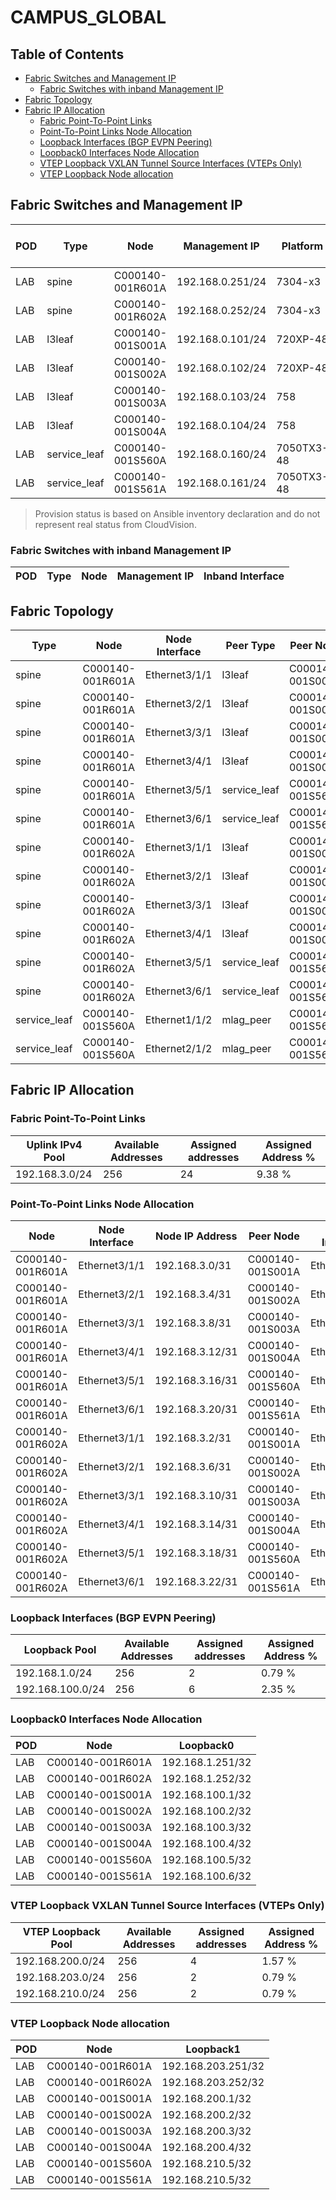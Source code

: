 # CAMPUS_GLOBAL

## Table of Contents

- [Fabric Switches and Management IP](#fabric-switches-and-management-ip)
  - [Fabric Switches with inband Management IP](#fabric-switches-with-inband-management-ip)
- [Fabric Topology](#fabric-topology)
- [Fabric IP Allocation](#fabric-ip-allocation)
  - [Fabric Point-To-Point Links](#fabric-point-to-point-links)
  - [Point-To-Point Links Node Allocation](#point-to-point-links-node-allocation)
  - [Loopback Interfaces (BGP EVPN Peering)](#loopback-interfaces-bgp-evpn-peering)
  - [Loopback0 Interfaces Node Allocation](#loopback0-interfaces-node-allocation)
  - [VTEP Loopback VXLAN Tunnel Source Interfaces (VTEPs Only)](#vtep-loopback-vxlan-tunnel-source-interfaces-vteps-only)
  - [VTEP Loopback Node allocation](#vtep-loopback-node-allocation)

## Fabric Switches and Management IP

| POD | Type | Node | Management IP | Platform | Provisioned in CloudVision | Serial Number |
| --- | ---- | ---- | ------------- | -------- | -------------------------- | ------------- |
| LAB | spine | C000140-001R601A | 192.168.0.251/24 | 7304-x3 | Provisioned | - |
| LAB | spine | C000140-001R602A | 192.168.0.252/24 | 7304-x3 | Provisioned | - |
| LAB | l3leaf | C000140-001S001A | 192.168.0.101/24 | 720XP-48 | Provisioned | - |
| LAB | l3leaf | C000140-001S002A | 192.168.0.102/24 | 720XP-48 | Provisioned | - |
| LAB | l3leaf | C000140-001S003A | 192.168.0.103/24 | 758 | Provisioned | - |
| LAB | l3leaf | C000140-001S004A | 192.168.0.104/24 | 758 | Provisioned | - |
| LAB | service_leaf | C000140-001S560A | 192.168.0.160/24 | 7050TX3-48 | Provisioned | - |
| LAB | service_leaf | C000140-001S561A | 192.168.0.161/24 | 7050TX3-48 | Provisioned | - |

> Provision status is based on Ansible inventory declaration and do not represent real status from CloudVision.

### Fabric Switches with inband Management IP

| POD | Type | Node | Management IP | Inband Interface |
| --- | ---- | ---- | ------------- | ---------------- |

## Fabric Topology

| Type | Node | Node Interface | Peer Type | Peer Node | Peer Interface |
| ---- | ---- | -------------- | --------- | ----------| -------------- |
| spine | C000140-001R601A | Ethernet3/1/1 | l3leaf | C000140-001S001A | Ethernet53/1 |
| spine | C000140-001R601A | Ethernet3/2/1 | l3leaf | C000140-001S002A | Ethernet53/1 |
| spine | C000140-001R601A | Ethernet3/3/1 | l3leaf | C000140-001S003A | Ethernet1/1/1 |
| spine | C000140-001R601A | Ethernet3/4/1 | l3leaf | C000140-001S004A | Ethernet1/1/1 |
| spine | C000140-001R601A | Ethernet3/5/1 | service_leaf | C000140-001S560A | Ethernet1/1/1 |
| spine | C000140-001R601A | Ethernet3/6/1 | service_leaf | C000140-001S561A | Ethernet1/1/1 |
| spine | C000140-001R602A | Ethernet3/1/1 | l3leaf | C000140-001S001A | Ethernet54/1 |
| spine | C000140-001R602A | Ethernet3/2/1 | l3leaf | C000140-001S002A | Ethernet54/1 |
| spine | C000140-001R602A | Ethernet3/3/1 | l3leaf | C000140-001S003A | Ethernet2/1/1 |
| spine | C000140-001R602A | Ethernet3/4/1 | l3leaf | C000140-001S004A | Ethernet2/1/1 |
| spine | C000140-001R602A | Ethernet3/5/1 | service_leaf | C000140-001S560A | Ethernet2/1/1 |
| spine | C000140-001R602A | Ethernet3/6/1 | service_leaf | C000140-001S561A | Ethernet2/1/1 |
| service_leaf | C000140-001S560A | Ethernet1/1/2 | mlag_peer | C000140-001S561A | Ethernet1/1/2 |
| service_leaf | C000140-001S560A | Ethernet2/1/2 | mlag_peer | C000140-001S561A | Ethernet2/1/2 |

## Fabric IP Allocation

### Fabric Point-To-Point Links

| Uplink IPv4 Pool | Available Addresses | Assigned addresses | Assigned Address % |
| ---------------- | ------------------- | ------------------ | ------------------ |
| 192.168.3.0/24 | 256 | 24 | 9.38 % |

### Point-To-Point Links Node Allocation

| Node | Node Interface | Node IP Address | Peer Node | Peer Interface | Peer IP Address |
| ---- | -------------- | --------------- | --------- | -------------- | --------------- |
| C000140-001R601A | Ethernet3/1/1 | 192.168.3.0/31 | C000140-001S001A | Ethernet53/1 | 192.168.3.1/31 |
| C000140-001R601A | Ethernet3/2/1 | 192.168.3.4/31 | C000140-001S002A | Ethernet53/1 | 192.168.3.5/31 |
| C000140-001R601A | Ethernet3/3/1 | 192.168.3.8/31 | C000140-001S003A | Ethernet1/1/1 | 192.168.3.9/31 |
| C000140-001R601A | Ethernet3/4/1 | 192.168.3.12/31 | C000140-001S004A | Ethernet1/1/1 | 192.168.3.13/31 |
| C000140-001R601A | Ethernet3/5/1 | 192.168.3.16/31 | C000140-001S560A | Ethernet1/1/1 | 192.168.3.17/31 |
| C000140-001R601A | Ethernet3/6/1 | 192.168.3.20/31 | C000140-001S561A | Ethernet1/1/1 | 192.168.3.21/31 |
| C000140-001R602A | Ethernet3/1/1 | 192.168.3.2/31 | C000140-001S001A | Ethernet54/1 | 192.168.3.3/31 |
| C000140-001R602A | Ethernet3/2/1 | 192.168.3.6/31 | C000140-001S002A | Ethernet54/1 | 192.168.3.7/31 |
| C000140-001R602A | Ethernet3/3/1 | 192.168.3.10/31 | C000140-001S003A | Ethernet2/1/1 | 192.168.3.11/31 |
| C000140-001R602A | Ethernet3/4/1 | 192.168.3.14/31 | C000140-001S004A | Ethernet2/1/1 | 192.168.3.15/31 |
| C000140-001R602A | Ethernet3/5/1 | 192.168.3.18/31 | C000140-001S560A | Ethernet2/1/1 | 192.168.3.19/31 |
| C000140-001R602A | Ethernet3/6/1 | 192.168.3.22/31 | C000140-001S561A | Ethernet2/1/1 | 192.168.3.23/31 |

### Loopback Interfaces (BGP EVPN Peering)

| Loopback Pool | Available Addresses | Assigned addresses | Assigned Address % |
| ------------- | ------------------- | ------------------ | ------------------ |
| 192.168.1.0/24 | 256 | 2 | 0.79 % |
| 192.168.100.0/24 | 256 | 6 | 2.35 % |

### Loopback0 Interfaces Node Allocation

| POD | Node | Loopback0 |
| --- | ---- | --------- |
| LAB | C000140-001R601A | 192.168.1.251/32 |
| LAB | C000140-001R602A | 192.168.1.252/32 |
| LAB | C000140-001S001A | 192.168.100.1/32 |
| LAB | C000140-001S002A | 192.168.100.2/32 |
| LAB | C000140-001S003A | 192.168.100.3/32 |
| LAB | C000140-001S004A | 192.168.100.4/32 |
| LAB | C000140-001S560A | 192.168.100.5/32 |
| LAB | C000140-001S561A | 192.168.100.6/32 |

### VTEP Loopback VXLAN Tunnel Source Interfaces (VTEPs Only)

| VTEP Loopback Pool | Available Addresses | Assigned addresses | Assigned Address % |
| --------------------- | ------------------- | ------------------ | ------------------ |
| 192.168.200.0/24 | 256 | 4 | 1.57 % |
| 192.168.203.0/24 | 256 | 2 | 0.79 % |
| 192.168.210.0/24 | 256 | 2 | 0.79 % |

### VTEP Loopback Node allocation

| POD | Node | Loopback1 |
| --- | ---- | --------- |
| LAB | C000140-001R601A | 192.168.203.251/32 |
| LAB | C000140-001R602A | 192.168.203.252/32 |
| LAB | C000140-001S001A | 192.168.200.1/32 |
| LAB | C000140-001S002A | 192.168.200.2/32 |
| LAB | C000140-001S003A | 192.168.200.3/32 |
| LAB | C000140-001S004A | 192.168.200.4/32 |
| LAB | C000140-001S560A | 192.168.210.5/32 |
| LAB | C000140-001S561A | 192.168.210.5/32 |
